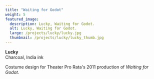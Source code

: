 ```yaml
---
title: "Waiting for Godot"
weight: 5
featured_image:
  description: Lucky, Waiting for Godot.
  alt: Lucky, Waiting for Godot.
  large: /projects/lucky/lucky.jpg
  thumbnail: /projects/lucky/lucky_thumb.jpg
---
```

**Lucky**  
Charcoal, India ink

Costume design for Theater Pro Rata's 2011 production of *Waiting for Godot*.